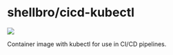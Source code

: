 # shellbro/cicd-kubectl

[![](https://img.shields.io/docker/cloud/build/shellbro/cicd-kubectl)](https://hub.docker.com/r/shellbro/cicd-kubectl/)

Container image with kubectl for use in CI/CD pipelines.
